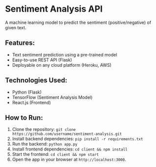 # Sentiment Analysis API

A machine learning model to predict the sentiment (positive/negative) of given text.

## Features:
- Text sentiment prediction using a pre-trained model
- Easy-to-use REST API (Flask)
- Deployable on any cloud platform (Heroku, AWS)

## Technologies Used:
- Python (Flask)
- TensorFlow (Sentiment Analysis Model)
- React.js (Frontend)

## How to Run:
1. Clone the repository: `git clone https://github.com/username/sentiment-analysis.git`
2. Install backend dependencies: `pip install -r requirements.txt`
3. Run the backend: `python app.py`
4. Install frontend dependencies: `cd client && npm install`
5. Start the frontend: `cd client && npm start`
6. Open the app in your browser at `http://localhost:3000`.
